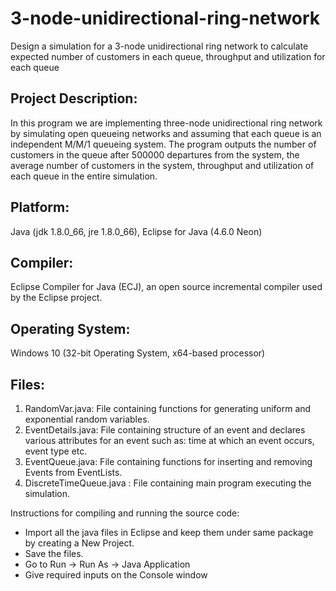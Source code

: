 # 3-node-unidirectional-ring-network
Design a simulation for a 3-node unidirectional ring network to calculate expected number of customers in each queue, throughput and utilization for each queue


Project Description:
---------------------
In this program we are implementing three-node unidirectional ring network by simulating open queueing networks and assuming that each queue is an independent M/M/1 queueing system. The program outputs the number of customers in the queue after 500000 departures from the system, the average number of customers in the system, throughput and utilization of each queue in the entire simulation.

Platform: 
----------
Java (jdk 1.8.0_66, jre 1.8.0_66), Eclipse for Java (4.6.0 Neon)

Compiler:
----------
Eclipse Compiler for Java (ECJ), an open source incremental compiler used by the Eclipse project.

Operating System:
------------------
Windows 10 (32-bit Operating System, x64-based processor)

Files:
------
1) RandomVar.java: File containing functions for generating uniform and exponential random variables.
2) EventDetails.java: File containing structure of an event and declares various attributes for an event such as: time at which an event occurs, event type etc.
3) EventQueue.java: File containing functions for inserting and removing Events from EventLists.
4) DiscreteTimeQueue.java : File containing main program executing the simulation.

   
Instructions for compiling and running the source code:
- Import all the java files in Eclipse and keep them under same package by creating a New Project.
- Save the files.
- Go to Run -> Run As -> Java Application
- Give required inputs on the Console window
